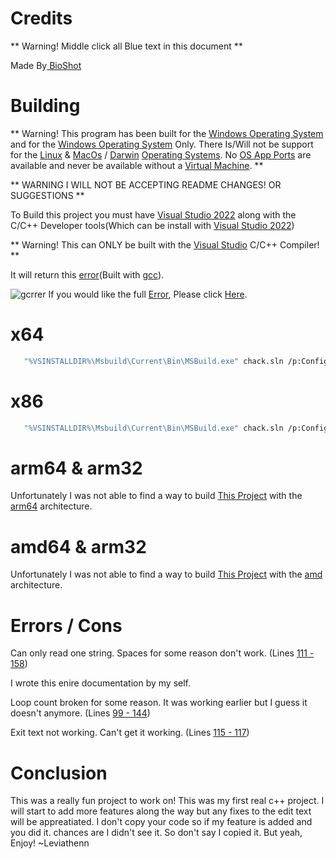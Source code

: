 
# Credits

** Warning! Middle click all Blue text in this document **

Made By[ BioShot](https://github.com/BioShot)




# Building



** Warning! This program has been built for the [Windows Operating System](https://en.wikipedia.org/wiki/Microsoft_Windows) and for the [Windows Operating System](https://en.wikipedia.org/wiki/Microsoft_Windows) Only. There Is/Will not be support for the [Linux](https://en.wikipedia.org/wiki/Linux) & [MacOs](https://en.wikipedia.org/wiki/MacOS) / [Darwin](https://en.wikipedia.org/wiki/Darwin_(operating_system)) [Operating Systems](https://en.wikipedia.org/wiki/Operating_system). No [OS App Ports](https://www.zdnet.com/article/how-to-run-a-windows-app-on-linux-with-wine/) are available and never be available without a [Virtual Machine](https://en.wikipedia.org/wiki/Virtual_machine). ** 

** WARNING I WILL NOT BE ACCEPTING README CHANGES! OR SUGGESTIONS **

To Build this project you must have [Visual Studio 2022](https://c2rsetup.officeapps.live.com/c2r/downloadVS.aspx?sku=community&channel=Release&version=VS2022&source=BioShotChack) along with the C/C++ Developer tools(Which can be install with [Visual Studio 2022](https://c2rsetup.officeapps.live.com/c2r/downloadVS.aspx?sku=community&channel=Release&version=VS2022&source=BioShotChack))

** Warning! This can ONLY be built with the [Visual Studio](https://c2rsetup.officeapps.live.com/c2r/downloadVS.aspx?sku=community&channel=Release&version=VS2022&source=BioShotChack) C/C++ Compiler! **


It will return this [error](https://github.com/BioShot/chack/assets/86807700/a8e5518c-6843-4543-b362-8c4b1da5d5f8)(Built with [gcc](https://sourceforge.net/projects/mingw-w64/files/latest/download)).




![gcrrer](https://github.com/BioShot/chack/assets/86807700/a8e5518c-6843-4543-b362-8c4b1da5d5f8)
If you would like the full [Error](https://github.com/BioShot/chack/assets/86807700/a8e5518c-6843-4543-b362-8c4b1da5d5f8), Please click [Here](https://ccpt.bioshot.repl.co).


# x64

```bash
   "%VSINSTALLDIR%\Msbuild\Current\Bin\MSBuild.exe" chack.sln /p:Configuration=Debug /p:Platform="x64"

```
 
# x86

```bash
   "%VSINSTALLDIR%\Msbuild\Current\Bin\MSBuild.exe" chack.sln /p:Configuration=Debug /p:Platform="x86"

```

# arm64 & arm32

Unfortunately I was not able to find a way to build [This Project](https://github.com/BioShot/chack) with the [arm64](https://en.wikipedia.org/wiki/ARM_architecture_family) architecture.

# amd64 & arm32 
 Unfortunately I was not able to find a way to build [This Project](https://github.com/BioShot/chack) with the [amd](https://en.wikipedia.org/wiki/AMD) architecture.


# Errors / Cons
Can only read one string. Spaces for some reason don't work. (Lines [111 - 158](https://github.com/BioShot/chack/blob/69ea89234bf2815151ced5c18de006a7b47b92fe/chack.cpp#LL111C1-L158C17))

I wrote this enire documentation by my self.


Loop count broken for some reason. It was working earlier but I guess it doesn't anymore. (Lines [99 - 144](https://github.com/BioShot/chack/blob/69ea89234bf2815151ced5c18de006a7b47b92fe/chack.cpp#LL99C1-L144C25))

Exit text not working. Can't get it working. (Lines [115 - 117](https://github.com/BioShot/chack/blob/main/chack.cpp#LL115C13-L117C14))

# Conclusion

This was a really fun project to work on! This was my first real c++ project. I will start to add more features along the way but any fixes to the edit text will be appreatiated. I don't copy your code so if my feature is added and you did it. chances are I didn't see it. So don't say I copied it. But yeah, Enjoy! ~Leviathenn
